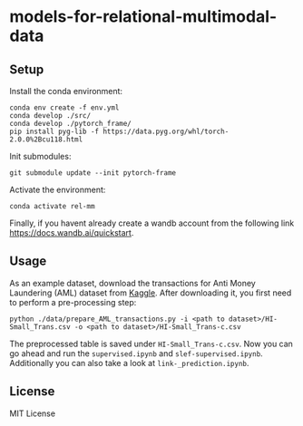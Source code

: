 # models-for-relational-multimodal-data

## Setup

Install the conda environment:
```
conda env create -f env.yml
conda develop ./src/
conda develop ./pytorch_frame/
pip install pyg-lib -f https://data.pyg.org/whl/torch-2.0.0%2Bcu118.html
```

Init submodules:
```
git submodule update --init pytorch-frame
```

Activate the environment:
```
conda activate rel-mm
```

Finally, if you havent already create a wandb account from the following link https://docs.wandb.ai/quickstart.

## Usage

As an example dataset, download the transactions for Anti Money Laundering (AML) dataset from [Kaggle](https://www.kaggle.com/datasets/ealtman2019/ibm-transactions-for-anti-money-laundering-aml/data). After downloading it, you first need to perform a pre-processing step:
```
python ./data/prepare_AML_transactions.py -i <path to dataset>/HI-Small_Trans.csv -o <path to dataset>/HI-Small_Trans-c.csv
```

The preprocessed table is saved under `HI-Small_Trans-c.csv`. Now you can go ahead and run the `supervised.ipynb` and `slef-supervised.ipynb`. Additionally you can also take a look at `link-_prediction.ipynb`.

## License

MIT License

